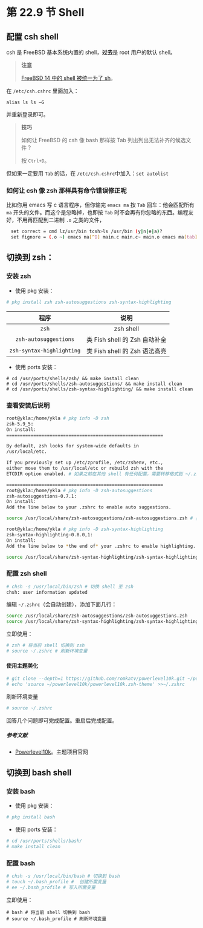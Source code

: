 # 第 22.9 节 Shell

## 配置 csh shell 

csh 是 FreeBSD 基本系统内置的 shell，**过去**是 root 用户的默认 shell。

> **注意**
>
> [ FreeBSD 14 中的 shell 被统一为了 sh](https://github.com/freebsd/freebsd-src/commit/d410b585b6f00a26c2de7724d6576a3ea7d548b7)。

在 `/etc/csh.cshrc` 里面加入：

`alias ls ls –G`

并重新登录即可。

>**技巧**
>
>如何让 FreeBSD 的 csh 像 bash 那样按 Tab 列出列出无法补齐的候选文件？
>
>按 `Ctrl+D`。

但如果一定要用 `Tab` 的话，在 `/etc/csh.cshrc`中加入：`set autolist`

### 如何让 csh 像 zsh 那样具有命令错误修正呢

比如你用 emacs 写 c 语言程序，但你输完 `emacs ma` 按 `Tab` 回车：他会匹配所有 `ma` 开头的文件。而这个是忽略掉，也即按 `Tab` 时不会再有你忽略的东西。编程友好，不用再匹配到二进制 `.o` 之类的文件，

```sh
　set correct = cmd lz/usr/bin tcsh>ls /usr/bin (y|n|e|a)?
　set fignore = (.o ~) emacs ma[^D] main.c main.c~ main.o emacs ma[tab] emacs main.c
```


## 切换到 zsh：

### 安装 zsh

- 使用 pkg 安装：

```sh
# pkg install zsh zsh-autosuggestions zsh-syntax-highlighting
```

|程序|说明|
|:----:|:----:|
|`zsh`|zsh shell|
|`zsh-autosuggestions`|类 Fish shell 的 Zsh 自动补全|
|`zsh-syntax-highlighting`|类 Fish shell 的 Zsh 语法高亮|

- 使用 ports 安装：

```
# cd /usr/ports/shells/zsh/ && make install clean
# cd /usr/ports/shells/zsh-autosuggestions/ && make install clean
# cd /usr/ports/shells/zsh-syntax-highlighting/ && make install clean
```

### 查看安装后说明

```sh
root@ykla:/home/ykla # pkg info -D zsh
zsh-5.9_5:
On install:
==========================================================

By default, zsh looks for system-wide defaults in
/usr/local/etc.

If you previously set up /etc/zprofile, /etc/zshenv, etc.,
either move them to /usr/local/etc or rebuild zsh with the
ETCDIR option enabled. # 如果之前在其他 shell 有任何配置，需要转移格式到 ~/.zshrc

==========================================================
root@ykla:/home/ykla # pkg info -D zsh-autosuggestions
zsh-autosuggestions-0.7.1:
On install:
Add the line below to your .zshrc to enable auto suggestions.

source /usr/local/share/zsh-autosuggestions/zsh-autosuggestions.zsh # 要求加入此行到 ~/.zshrc

root@ykla:/home/ykla # pkg info -D zsh-syntax-highlighting
zsh-syntax-highlighting-0.8.0,1:
On install:
Add the line below to *the end of* your .zshrc to enable highlighting.

source /usr/local/share/zsh-syntax-highlighting/zsh-syntax-highlighting.zsh # 要求加入此行 ~/.zshrc
```
### 配置 zsh shell

```sh
# chsh -s /usr/local/bin/zsh # 切换 shell 至 zsh
chsh: user information updated
```

编辑 `~/.zshrc`（会自动创建），添加下面几行：

```sh
source /usr/local/share/zsh-autosuggestions/zsh-autosuggestions.zsh
source /usr/local/share/zsh-syntax-highlighting/zsh-syntax-highlighting.zsh
```

立即使用：

```sh
# zsh # 将当前 shell 切换到 zsh
# source ~/.zshrc # 刷新环境变量
```

#### 使用主题美化

```sh
# git clone --depth=1 https://github.com/romkatv/powerlevel10k.git ~/powerlevel10k
# echo 'source ~/powerlevel10k/powerlevel10k.zsh-theme' >>~/.zshrc
```

刷新环境变量

```sh
# source ~/.zshrc
```

回答几个问题即可完成配置。重启后完成配置。


##### 参考文献

- [Powerlevel10k](https://github.com/romkatv/powerlevel10k?tab=readme-ov-file#installation)。主题项目官网

## 切换到 bash shell

### 安装 bash

- 使用 pkg 安装：

```sh
# pkg install bash
```

- 使用 ports 安装：

```sh
# cd /usr/ports/shells/bash/
# make install clean
```

### 配置 bash

```sh
# chsh -s /usr/local/bin/bash # 切换到 bash
# touch ~/.bash_profile #  创建所需变量
# ee ~/.bash_profile # 写入所需变量
```


立即使用：

```
# bash # 将当前 shell 切换到 bash
# source ~/.bash_profile # 刷新环境变量
```
